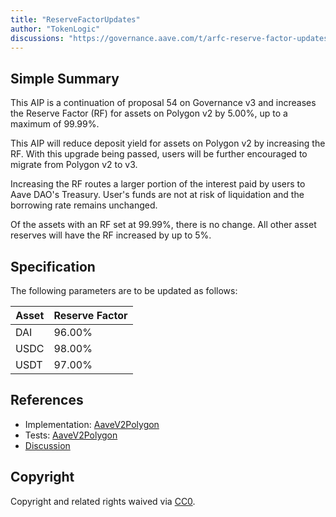 ```yaml
---
title: "ReserveFactorUpdates"
author: "TokenLogic"
discussions: "https://governance.aave.com/t/arfc-reserve-factor-updates-polygon-aave-v2/13937/20"
---
```


## Simple Summary

This AIP is a continuation of proposal 54 on Governance v3 and increases the Reserve Factor (RF) for assets on Polygon v2 by 5.00%, up to a maximum of 99.99%.

This AIP will reduce deposit yield for assets on Polygon v2 by increasing the RF. With this upgrade being passed, users will be further encouraged to migrate from Polygon v2 to v3.

Increasing the RF routes a larger portion of the interest paid by users to Aave DAO's Treasury. User's funds are not at risk of liquidation and the borrowing rate remains unchanged.

Of the assets with an RF set at 99.99%, there is no change. All other asset reserves will have the RF increased by up to 5%.

## Specification

The following parameters are to be updated as follows:

| Asset | Reserve Factor |
| ----- | -------------- |
| DAI   | 96.00%         |
| USDC  | 98.00%         |
| USDT  | 97.00%         |

## References

- Implementation: [AaveV2Polygon](https://github.com/bgd-labs/aave-proposals-v3/blob/main/src/20240412_AaveV2Polygon_ReserveFactorUpdates/AaveV2Polygon_ReserveFactorUpdates_20240412.sol)
- Tests: [AaveV2Polygon](https://github.com/bgd-labs/aave-proposals-v3/blob/main/src/20240412_AaveV2Polygon_ReserveFactorUpdates/AaveV2Polygon_ReserveFactorUpdates_20240412.t.sol)
- [Discussion](https://governance.aave.com/t/arfc-reserve-factor-updates-polygon-aave-v2/13937/20)

## Copyright

Copyright and related rights waived via [CC0](https://creativecommons.org/publicdomain/zero/1.0/).
